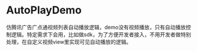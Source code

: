 # AutoPlayDemo
仿腾讯广告广点通视频列表自动播放逻辑，demo没有视频播放，只有自动播放控制逻辑。特定需求下会用，比如做sdk，为了方便开发者接入，不用开发者做特别处理，在自定义视频view里实现可见自动播放的逻辑。
